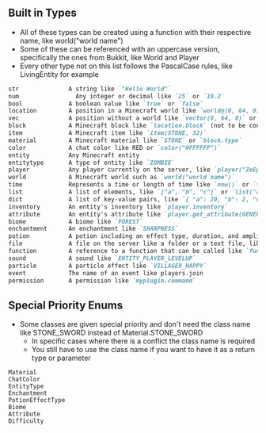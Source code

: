 ## Built in Types
- All of these types can be created using a function with their respective name, like world("world name")
- Some of these can be referenced with an uppercase version, specifically the ones from Bukkit, like World and Player
- Every other type not on this list follows the PascalCase rules, like LivingEntity for example
```md
str              A string like `"Hello World"`
num                Any integer or decimal like `25` or `10.2`
bool             A boolean value like `true` or `false`
location         A position in a Minecraft world like `world@(0, 64, 0)` or `location(world, 0, 64, 0)`
vec              A position without a world like `vector(0, 64, 0)` or `location.to_vector()`
block            A Minecraft block like `location.block` (not to be confused with material)
item             A Minecraft item like `item(STONE, 32)`
material         A Minecraft material like `STONE` or `block.type`
color            A chat color like RED or `color("#FFFFFF")`
entity           Any Minecraft entity
entitytype       A type of entity like `ZOMBIE`
player           Any player currently on the server, like `player("ZeEpic")`
world            A Minecraft world such as `world("world name")`
time             Represents a time or length of time like `now()` or `time(1000)` meaning 1 second
list             A list of elements, like `["a", "b", "c"]` or `list("abc")`
dict             A list of key-value pairs, like `{ "a": 20, "b": 2, "c": 34 }`
inventory        An entity's inventory like `player.inventory`
attribute        An entity's attribute like `player.get_attribute(GENERIC_MAX_HEALTH)`
biome            A biome like `FOREST`
enchantment      An enchantment like `SHARPNESS`
potion           A potion including an effect type, duration, and amplifier
file             A file on the server like a folder or a text file, like `file("plugins/MyPlugin/config.yml")`
function         A reference to a function that can be called like `function("my_function")`
sound            A sound like `ENTITY_PLAYER_LEVELUP`
particle         A particle effect like `VILLAGER_HAPPY`
event            The name of an event like players.join
permission       A permission like `myplugin.command`
```


## Special Priority Enums
- Some classes are given special priority and don't need the class name like STONE_SWORD instead of Material.STONE_SWORD
     - In specific cases where there is a conflict the class name is required
     - You still have to use the class name if you want to have it as a return type or parameter
```
Material
ChatColor
EntityType
Enchantment
PotionEffectType
Biome
Attribute
Difficulty
```
